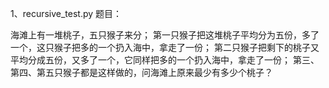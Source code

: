 1、recursive_test.py 题目：

海滩上有一堆桃子，五只猴子来分；
第一只猴子把这堆桃子平均分为五份，多了一个，这只猴子把多的一个扔入海中，拿走了一份；
第二只猴子把剩下的桃子又平均分成五份，又多了一个，它同样把多的一个扔入海中，拿走了一份；
第三、第四、第五只猴子都是这样做的，问海滩上原来最少有多少个桃子？
